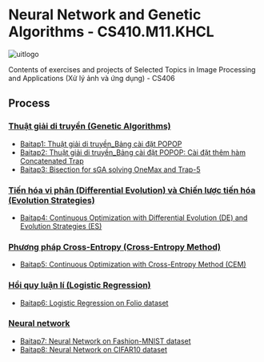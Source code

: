# Neural Network and Genetic Algorithms - CS410.M11.KHCL

 ![uitlogo](https://portal.uit.edu.vn/Styles/profi/images/logo186x150.png)

Contents of exercises and projects of Selected Topics in Image Processing and Applications (Xử lý ảnh và ứng dụng) - CS406

## Process
### [Thuật giải di truyền (Genetic Algorithms)](https://github.com/ndtuan10/Neural-network-and-Genetic-algorithms_CS410.M11.KHCL/tree/main/Thu%E1%BA%ADt%20gi%E1%BA%A3i%20di%20truy%E1%BB%81n%20(Genetic%20Algorithms))
- [Baitap1: Thuật giải di truyền_Bảng cài đặt POPOP](https://github.com/ndtuan10/Neural-network-and-Genetic-algorithms_CS410.M11.KHCL/blob/main/Thu%E1%BA%ADt%20gi%E1%BA%A3i%20di%20truy%E1%BB%81n%20(Genetic%20Algorithms)/Thu%E1%BA%ADt_gi%E1%BA%A3i_di_truy%E1%BB%81n_C%C3%A0i_%C4%91%E1%BA%B7t_POPOP.ipynb)
- [Baitap2: Thuật giải di truyền_Bảng cài đặt POPOP: Cài đặt thêm hàm Concatenated Trap](https://github.com/ndtuan10/Neural-network-and-Genetic-algorithms_CS410.M11.KHCL/blob/main/Thu%E1%BA%ADt%20gi%E1%BA%A3i%20di%20truy%E1%BB%81n%20(Genetic%20Algorithms)/Thu%E1%BA%ADt_gi%E1%BA%A3i_di_truy%E1%BB%81n_C%C3%A0i_%C4%91%E1%BA%B7t_POPOP_Concatenated_Trap.ipynb)
- [Baitap3: Bisection for sGA solving OneMax and Trap-5](https://github.com/ndtuan10/Neural-network-and-Genetic-algorithms_CS410.M11.KHCL/tree/main/Thu%E1%BA%ADt%20gi%E1%BA%A3i%20di%20truy%E1%BB%81n%20(Genetic%20Algorithms)/Bisection%20for%20sGA)

### [Tiến hóa vi phân (Differential Evolution) và Chiến lược tiến hóa (Evolution Strategies)](https://github.com/ndtuan10/Neural-network-and-Genetic-algorithms_CS410.M11.KHCL/tree/main/Ti%E1%BA%BFn%20h%C3%B3a%20vi%20ph%C3%A2n%20(Differential%20Evolution)%20v%C3%A0%20Chi%E1%BA%BFn%20l%C6%B0%E1%BB%A3c%20ti%E1%BA%BFn%20h%C3%B3a%20(Evolution%20Strategies))
- [Baitap4: Continuous Optimization with Differential Evolution (DE) and Evolution Strategies (ES)](https://github.com/ndtuan10/Neural-network-and-Genetic-algorithms_CS410.M11.KHCL/blob/main/Ti%E1%BA%BFn%20h%C3%B3a%20vi%20ph%C3%A2n%20(Differential%20Evolution)%20v%C3%A0%20Chi%E1%BA%BFn%20l%C6%B0%E1%BB%A3c%20ti%E1%BA%BFn%20h%C3%B3a%20(Evolution%20Strategies)/Continuous_Optimization_with_Differential_Evolution_(DE)_and_Evolution_Strategies_(ES).ipynb)

### [Phương pháp Cross-Entropy (Cross-Entropy Method)](https://github.com/ndtuan10/Neural-network-and-Genetic-algorithms_CS410.M11.KHCL/tree/main/Ph%C6%B0%C6%A1ng%20ph%C3%A1p%20Cross-Entropy%20(Cross-Entropy%20Method))
- [Baitap5: Continuous Optimization with Cross-Entropy Method (CEM)](https://github.com/ndtuan10/Neural-network-and-Genetic-algorithms_CS410.M11.KHCL/blob/main/Ph%C6%B0%C6%A1ng%20ph%C3%A1p%20Cross-Entropy%20(Cross-Entropy%20Method)/Continuous_Optimization_with_Cross_Entropy_Method_(CEM).ipynb)

 
### [Hồi quy luận lí (Logistic Regression)](https://github.com/ndtuan10/Neural-network-and-Genetic-algorithms_CS410.M11.KHCL/tree/main/Logistic%20Regression)
- [Baitap6: Logistic Regression on Folio dataset](https://github.com/ndtuan10/Neural-network-and-Genetic-algorithms_CS410.M11.KHCL/blob/main/Logistic%20Regression/Logistic_Regression_Folio.ipynb)

### [Neural network](https://github.com/ndtuan10/Neural-network-and-Genetic-algorithms_CS410.M11.KHCL/tree/main/Neural%20Network)
- [Baitap7: Neural Network on Fashion-MNIST dataset](https://github.com/ndtuan10/Neural-network-and-Genetic-algorithms_CS410.M11.KHCL/blob/main/Neural%20Network/MLP-LeNet_5_FashionMNIST.ipynb)
- [Baitap8: Neural Network on CIFAR10 dataset](https://github.com/ndtuan10/Neural-network-and-Genetic-algorithms_CS410.M11.KHCL/blob/main/Neural%20Network/MLP-LeNet_5_Cifar10.ipynb)

